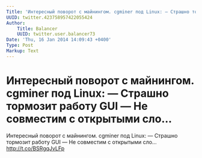 ```yaml
---
Title: 'Интересный поворот с майнингом. cgminer под Linux: — Страшно тормозит работу GUI — Не совместим с открытыми сло...'
UUID: twitter.423758957422055424
Author:
    Title: Balancer
    UUID: twitter.user.balancer73
Date: 'Thu, 16 Jan 2014 14:09:43 +0400'
Type: Post
Markup: Text
---
```


# Интересный поворот с майнингом. cgminer под Linux: — Страшно тормозит работу GUI — Не совместим с открытыми сло...

Интересный поворот с майнингом. cgminer под Linux: — Страшно
тормозит работу GUI — Не совместим с открытыми сло...
http://t.co/BSRgqJvLFp